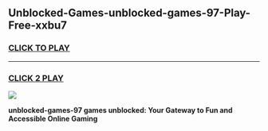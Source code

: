 
## Unblocked-Games-unblocked-games-97-Play-Free-xxbu7
<h3>
<a href="https://premium76.site?title=unblocked-games-97&ref=18A1">CLICK TO PLAY</a></h3>
<hr>

<h3>
<a href="https://premium76.site?title=unblocked-games-97&ref=18A1">CLICK 2 PLAY</a>
  
</h3>

<a href="https://premium76.site?title=unblocked-games-97&ref=18A1"><img src="https://clearcache.store/games.png"></a>


**unblocked-games-97 games unblocked: Your Gateway to Fun and Accessible Online Gaming**
